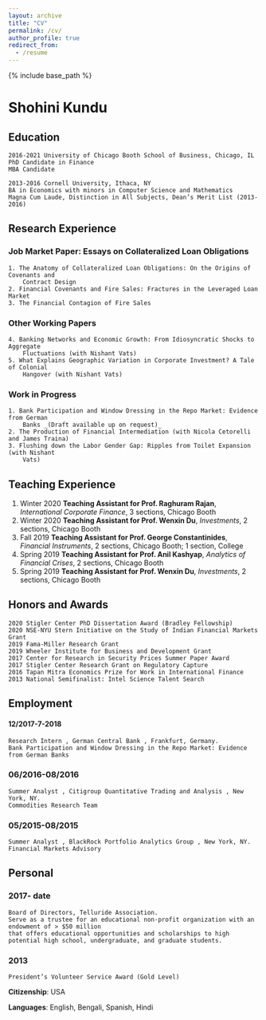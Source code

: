 ```yaml
---
layout: archive
title: "CV"
permalink: /cv/
author_profile: true
redirect_from:
  - /resume
---
```


{% include base_path %}

# Shohini Kundu

## Education

```
2016-2021 University of Chicago Booth School of Business, Chicago, IL
PhD Candidate in Finance
MBA Candidate
```

```
2013-2016 Cornell University, Ithaca, NY
BA in Economics with minors in Computer Science and Mathematics
Magna Cum Laude, Distinction in All Subjects, Dean’s Merit List (2013-2016)
```
## Research Experience

### Job Market Paper: Essays on Collateralized Loan Obligations
```
1. The Anatomy of Collateralized Loan Obligations: On the Origins of Covenants and
    Contract Design
2. Financial Covenants and Fire Sales: Fractures in the Leveraged Loan Market
3. The Financial Contagion of Fire Sales
```

### Other Working Papers
```
4. Banking Networks and Economic Growth: From Idiosyncratic Shocks to Aggregate
    Fluctuations (with Nishant Vats)
5. What Explains Geographic Variation in Corporate Investment? A Tale of Colonial
    Hangover (with Nishant Vats)
```

### Work in Progress
```
1. Bank Participation and Window Dressing in the Repo Market: Evidence from German
    Banks _(Draft available up on request)_
2. The Production of Financial Intermediation (with Nicola Cetorelli and James Traina)
3. Flushing down the Labor Gender Gap: Ripples from Toilet Expansion (with Nishant
    Vats)
```
## Teaching Experience

1. Winter 2020 **Teaching Assistant for Prof. Raghuram Rajan**, _International Corporate Finance_, 3 sections, Chicago Booth
2. Winter 2020 **Teaching Assistant for Prof. Wenxin Du**, _Investments_, 2 sections, Chicago Booth
3. Fall 2019 **Teaching Assistant for Prof. George Constantinides**, _Financial Instruments_, 2 sections, Chicago Booth; 1 section, College
4. Spring 2019 **Teaching Assistant for Prof. Anil Kashyap**, _Analytics of Financial Crises_, 2 sections, Chicago Booth
5. Spring 2019 **Teaching Assistant for Prof. Wenxin Du**, _Investments_, 2 sections, Chicago Booth


## Honors and Awards

```
2020 Stigler Center PhD Dissertation Award (Bradley Fellowship)
2020 NSE-NYU Stern Initiative on the Study of Indian Financial Markets Grant
2019 Fama-Miller Research Grant
2019 Wheeler Institute for Business and Development Grant
2017 Center for Research in Security Prices Summer Paper Award
2017 Stigler Center Research Grant on Regulatory Capture
2016 Tapan Mitra Economics Prize for Work in International Finance
2013 National Semifinalist: Intel Science Talent Search
```
## Employment

#### 12/2017-7-2018

```
Research Intern , German Central Bank , Frankfurt, Germany.
Bank Participation and Window Dressing in the Repo Market: Evidence from German Banks
```
### 06/2016-08/2016
```
Summer Analyst , Citigroup Quantitative Trading and Analysis , New York, NY.
Commodities Research Team
```
### 05/2015-08/2015
```
Summer Analyst , BlackRock Portfolio Analytics Group , New York, NY.
Financial Markets Advisory
```

## Personal
### 2017- date
```
Board of Directors, Telluride Association. 
Serve as a trustee for an educational non-profit organization with an endowment of > $50 million 
that offers educational opportunities and scholarships to high potential high school, undergraduate, and graduate students.
```
### 2013
```
President’s Volunteer Service Award (Gold Level)
```

**Citizenship**: USA

**Languages**: English, Bengali, Spanish, Hindi




